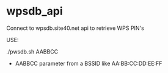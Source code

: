 wpsdb_api
=========

Connect to wpsdb.site40.net api to retrieve WPS PIN's



USE:

./pwsdb.sh AABBCC

* AABBCC parameter from a BSSID like AA:BB:CC:DD:EE:FF
